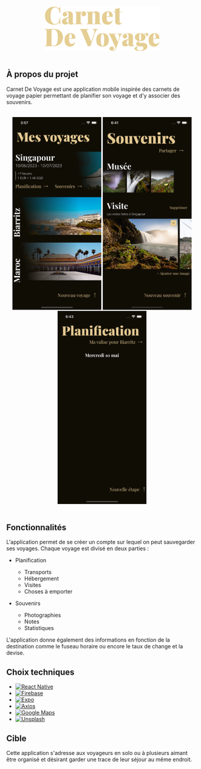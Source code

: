 <!-- PROJECT LOGO -->
<br />
<div align="center">
  <a href="https://github.com/PierreAntona/CarnetDeVoyage">
    <img src="./assets/logo.png" alt="Logo" width="302.5" height="116">
  </a>
</div>
<br />

<!-- À PROPOS DU PROJET -->

## À propos du projet

Carnet De Voyage est une application mobile inspirée des carnets de voyage papier permettant de planifier son voyage et d'y associer des souvenirs.

<br />
<div align="center">
  <img src="./assets/screenshot-1.png" alt="Screenshot" width="234" height="506.4">
  <img src="./assets/screenshot-2.png" alt="Screeshot" width="234" height="506.4">
  <img src="./assets/screenshot-3.png" alt="Screenshot" width="234" height="506.4">
</div>
<br />

<!-- FONCTIONNALITÉS -->

## Fonctionnalités

L'application permet de se créer un compte sur lequel on peut sauvegarder ses voyages.
Chaque voyage est divisé en deux parties :

- Planification

  - Transports
  - Hébergement
  - Visites
  - Choses à emporter

- Souvenirs

  - Photographies
  - Notes
  - Statistiques

L'application donne également des informations en fonction de la destination comme le fuseau horaire ou encore le taux de change et la devise.

<!-- CHOIX TECHNIQUES -->

## Choix techniques

- [![React Native][react_native.com]][react_native-url]
- [![Firebase][firebase.com]][firebase-url]
- [![Expo][expo.com]][expo-url]
- [![Axios][axios.com]][axios-url]
- [![Google Maps][google_maps.com]][google_maps-url]
- [![Unsplash][unsplash.com]][unsplash-url]

<!-- CIBLE -->

## Cible

Cette application s'adresse aux voyageurs en solo ou à plusieurs aimant être organisé et désirant garder une trace de leur séjour au même endroit.

<!-- MARKDOWN LINKS & IMAGES -->

[carnet_de_voyage-screenshot-1]: ./assets/screenshot-1.png
[carnet_de_voyage-screenshot-2]: ./assets/screenshot-2.png
[carnet_de_voyage-screenshot-3]: ./assets/screenshot-3.png
[react_native.com]: https://img.shields.io/badge/React_Native-282c34?style=for-the-badge&logo=react&logoColor=#61DAFB
[react_native-url]: https://reactnative.dev/
[firebase.com]: https://img.shields.io/badge/Firebase-039BE5?style=for-the-badge&logo=firebase&logoColor=FFCA28
[firebase-url]: https://firebase.google.com/
[expo.com]: https://img.shields.io/badge/Expo-000020?style=for-the-badge&logo=expo&logoColor=white
[expo-url]: https://expo.dev/
[axios.com]: https://img.shields.io/badge/Axios-5A29E4?style=for-the-badge&logo=axios&logoColor=white
[axios-url]: https://axios-http.com/
[unsplash.com]: https://img.shields.io/badge/Unsplash-000000?style=for-the-badge&logo=unsplash&logoColor=white
[unsplash-url]: https://unsplash.com/
[google_maps.com]: https://img.shields.io/badge/Google_Maps-4285F4?style=for-the-badge&logo=googlemaps&logoColor=white
[google_maps-url]: https://developers.google.com/maps?hl=fr
